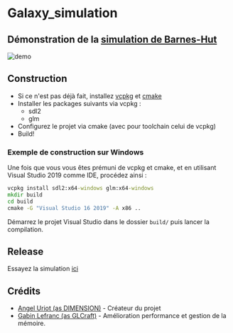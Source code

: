 # Galaxy_simulation  

## Démonstration de la [simulation de Barnes-Hut](https://fr.wikipedia.org/wiki/Simulation_de_Barnes-Hut)

![demo](https://pbs.twimg.com/ext_tw_video_thumb/1216407031193788416/pu/img/483E4qKoJPfnuDdk?format=jpg&name=small "Démonstration")

## Construction

* Si ce n'est pas déjà fait, installez [vcpkg](https://github.com/microsoft/vcpkg) et [cmake](https://cmake.org)
* Installer les packages suivants via vcpkg :
  * sdl2
  * glm
* Configurez le projet via cmake (avec pour toolchain celui de vcpkg)
* Build!

### Exemple de construction sur Windows

Une fois que vous vous êtes prémuni de vcpkg et cmake, et en utilisant Visual Studio 2019 comme IDE, procédez ainsi :

```bat
vcpkg install sdl2:x64-windows glm:x64-windows
mkdir build
cd build
cmake -G "Visual Studio 16 2019" -A x86 ..
```
Démarrez le projet Visual Studio dans le dossier `build/` puis lancer la compilation.

## Release

Essayez la simulation [ici]()

## Crédits

* [Angel Uriot (as DIMENSION)](https://github.com/angeluriot) - Créateur du projet
* [Gabin Lefranc (as GLCraft)](https://github.com/glcraft) - Amélioration performance et gestion de la mémoire.